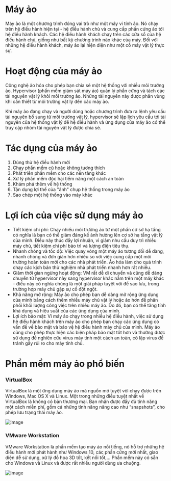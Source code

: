 # Máy ảo

Máy ảo là một chương trình đóng vai trò như một máy vi tính ảo. Nó chạy trên hệ điều hành hiện tại - hệ điều hành chủ và cung cấp phần cứng ảo tới hệ điều hành khách. Các hệ điều hành khách chạy trên các cửa sổ của hệ điều hành chủ, giống như bất kỳ chương trình nào khác của máy. Đối với những hệ điều hành khách, máy ảo lại hiện diện như một cỗ máy vật lý thực sự.

# Hoạt động của máy ảo

Công nghệ ảo hóa cho phép bạn chia sẻ một hệ thống với nhiều môi trường ảo. Hypervisor (phần mềm giám sát máy ảo) quản lý phần cứng và tách các tài nguyên vật lý khỏi môi trường ảo. Những tài nguyên này được phân vùng khi cần thiết từ môi trường vật lý đến các máy ảo.

Khi máy ảo đang chạy và người dùng hoặc chương trình đưa ra lệnh yêu cầu tài nguyên bổ sung từ môi trường vật lý, hypervisor sẽ lập lịch yêu cầu tới tài nguyên của hệ thống vật lý để hệ điều hành và ứng dụng của máy ảo có thể truy cập nhóm tài nguyên vật lý được chia sẻ.

# Tác dụng của máy ảo

1. Dùng thử hệ điều hành mới
2. Chạy phần mềm cũ hoặc không tương thích
3. Phát triển phần mềm cho các nền tảng khác
4. Xử lý phần mềm độc hại tiềm năng một cách an toàn
5. Khám phá thêm về hệ thống
6. Tận dụng lợi thế của "ảnh" chụp hệ thống trong máy ảo
7. Sao chép một hệ thống vào máy khác

# Lợi ích của việc sử dụng máy ảo

- Tiết kiệm chi phí: Chạy nhiều môi trường ảo từ một phần cơ sở hạ tầng có nghĩa là bạn có thể giảm đáng kể ảnh hưởng lên cơ sở hạ tầng vật lý của mình. Điều này thúc đẩy lợi nhuận, vì giảm nhu cầu duy trì nhiều máy chủ, tiết kiệm chi phí bảo trì và lượng điện tiêu thụ.
- Nhanh chóng và tốc độ: Việc quay vòng một máy ảo tương đối dễ dàng, nhanh chóng và đơn giản hơn nhiều so với việc cung cấp một môi trường hoàn toàn mới cho các nhà phát triển. Ảo hóa làm cho quá trình chạy các kịch bản thử nghiệm nhà phát triển nhanh hơn rất nhiều.
- Giảm thời gian ngừng hoạt động: VM rất dễ di chuyển và cũng dễ dàng chuyển từ hypervisor này sang hypervisor khác nằm trên một máy khác - điều này có nghĩa chúng là một giải pháp tuyệt vời để sao lưu, trong trường hợp máy chủ gặp sự cố đột ngột.
- Khả năng mở rộng: Máy ảo cho phép bạn dễ dàng mở rộng ứng dụng của mình bằng cách thêm nhiều máy chủ vật lý hoặc ảo hơn để phân phối khối lượng công việc trên nhiều máy ảo. Do đó, bạn có thể tăng tính khả dụng và hiệu suất của các ứng dụng của mình.
- Lợi ích bảo mật: Vì máy ảo chạy trong nhiều hệ điều hành, việc sử dụng hệ điều hành khách trên máy ảo cho phép bạn chạy các ứng dụng có vấn đề về bảo mật và bảo vệ hệ điều hành máy chủ của mình. Máy ảo cũng cho phép thực hiện các biện pháp bảo mật tốt hơn và thường được sử dụng để nghiên cứu virus máy tính một cách an toàn, cô lập virus để tránh gây rủi ro cho máy tính chủ.

# Phần mềm máy ảo phổ biến

### VirtualBox
VirtualBox là một ứng dụng máy ảo mã nguồn mở tuyệt vời chạy được trên Windows, Mac OS X và Linux. Một trong những điều tuyệt nhất về VirtualBox là không có bản thương mại. Bạn nhận được đầy đủ tính năng một cách miễn phí, gồm cả những tính năng nâng cao như “snapshots”, cho phép lưu trạng thái máy ảo.

![image](https://user-images.githubusercontent.com/111716161/187020686-c33b86ca-8f90-4591-8954-38e05059cbcd.png)

### VMware Workstation
VMware Workstation là phần mềm tạo máy ảo nổi tiếng, nó hỗ trợ những hệ điều hành mới phát hành như Windows 10, các phần cứng mới nhất, giao diện dễ sử dụng, xử lý đồ họa 3D tốt, kết nối tốt,... Phần mềm này có sẵn cho Windows và Linux và được rất nhiều người dùng ưa chuộng.

![image](https://user-images.githubusercontent.com/111716161/187020469-6170af35-e2b6-4368-89ed-93f183a2bc94.png)
